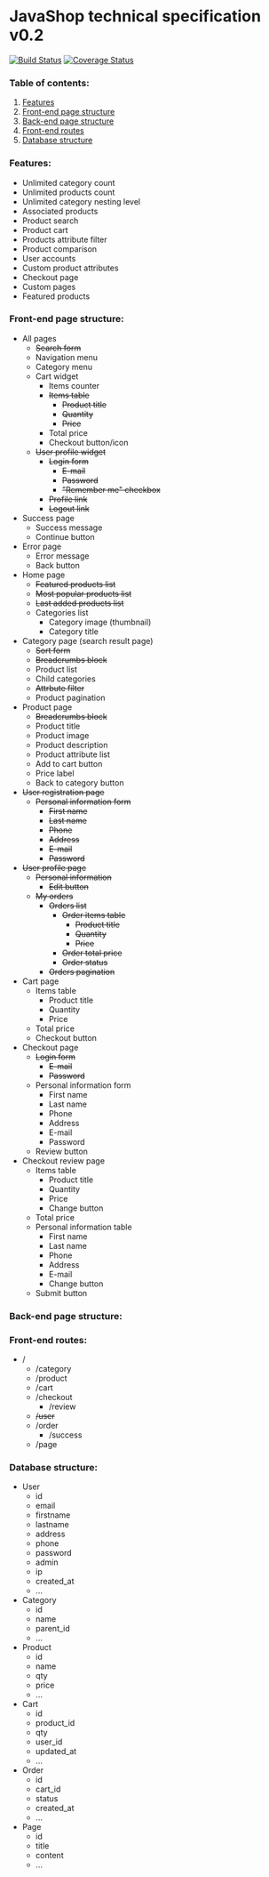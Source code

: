 # JavaShop technical specification v0.2

[![Build Status](https://travis-ci.org/connected/java-shop.svg?branch=master)](https://travis-ci.org/connected/java-shop)
[![Coverage Status](https://coveralls.io/repos/github/connected/java-shop/badge.svg?branch=master)](https://coveralls.io/github/connected/java-shop?branch=master)

### Table of contents:
1. [Features](#features)
2. [Front-end page structure](#front-end-page-structure)
3. [Back-end page structure](#back-end-page-structure)
4. [Front-end routes](#front-end-routes) 
5. [Database structure](#database-structure)

### Features:
* Unlimited category count
* Unlimited products count
* Unlimited category nesting level
* Associated products
* Product search
* Product cart
* Products attribute filter
* Product comparison
* User accounts
* Custom product attributes
* Checkout page
* Custom pages
* Featured products


### Front-end page structure:
* All pages
  * ~~Search form~~
  * Navigation menu
  * Category menu
  * Cart widget
    * Items counter
    * ~~Items table~~
      * ~~Product title~~
      * ~~Quantity~~
      * ~~Price~~
    * Total price
    * Checkout button/icon
  * ~~User profile widget~~
    * ~~Login form~~
      * ~~E-mail~~
      * ~~Password~~
      * ~~"Remember me" checkbox~~
    * ~~Profile link~~
    * ~~Logout link~~
* Success page
  * Success message
  * Continue button
* Error page
  * Error message
  * Back button
* Home page
  * ~~Featured products list~~
  * ~~Most popular products list~~
  * ~~Last added products list~~
  * Categories list
    *  Category image (thumbnail)
    *  Category title
* Category page (search result page)
  * ~~Sort form~~
  * ~~Breadcrumbs block~~
  * Product list
  * Child categories
  * ~~Attrbute filter~~
  * Product pagination
* Product page
  * ~~Breadcrumbs block~~
  * Product title
  * Product image
  * Product description
  * Product attribute list
  * Add to cart button
  * Price label
  * Back to category button
* ~~User registration page~~
  * ~~Personal information form~~
    * ~~First name~~
    * ~~Last name~~
    * ~~Phone~~
    * ~~Address~~
    * ~~E-mail~~
    * ~~Password~~
* ~~User profile page~~
  * ~~Personal information~~
    * ~~Edit button~~
  * ~~My orders~~
    * ~~Orders list~~
      * ~~Order items table~~
        * ~~Product title~~
        * ~~Quantity~~
        * ~~Price~~
      * ~~Order total price~~
      * ~~Order status~~
    * ~~Orders pagination~~
* Cart page
  * Items table
    * Product title
    * Quantity
    * Price
  * Total price
  * Checkout button
* Checkout page
  * ~~Login form~~
    * ~~E-mail~~
    * ~~Password~~
  * Personal information form
    * First name
    * Last name
    * Phone
    * Address
    * E-mail
    * Password
  * Review button
* Checkout review page
  * Items table
    * Product title
    * Quantity
    * Price
    * Change button
  * Total price
  * Personal information table
    * First name
    * Last name
    * Phone
    * Address
    * E-mail
    * Change button
  * Submit button

### Back-end page structure:

### Front-end routes:
* /
  * /category
  * /product
  * /cart
  * /checkout
    * /review 
  * ~~/user~~
  * /order
    * /success 
  * /page

### Database structure:
* User
  * id
  * email
  * firstname
  * lastname
  * address
  * phone
  * password
  * admin
  * ip
  * created_at
  * ...
* Category
  * id
  * name
  * parent_id
  * ...
* Product
  * id
  * name
  * qty
  * price
  * ...
* Cart
  * id
  * product_id
  * qty
  * user_id
  * updated_at
  * ...
* Order
  * id
  * cart_id
  * status
  * created_at
  * ...
* Page
  * id
  * title
  * content
  * ...
